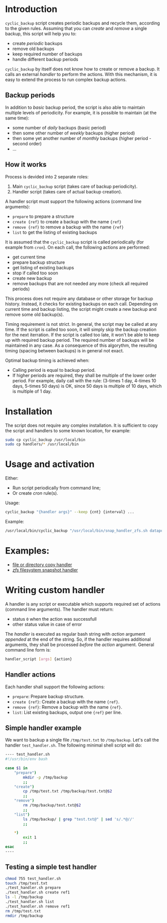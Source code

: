 # Introduction

`cyclic_backup` script creates periodic backups and recycle them, according to the given rules. Assuming that you can *create* and *remove* a single backup, this script will help you to:

* create *periodic* backups
* remove old backups
* keep required number of backups
* handle different backup periods

`cyclic_backup` by itself does not know how to create or remove a backup. It calls an external *handler* to perform the actions. With this mechanism, it is easy to extend the process to run complex backup actions.

## Backup periods

In addition to *basic* backup period, the script is also able to maintain multiple levels of periodicity. For example, it is possible to maintain (at the same time):

* some number of *daily* backups (basic period)
* then some other number of *weekly* backups (higher period)
* then some yet another number of *monthly* backups (higher period - second order)
* ...

## How it works

Process is devided into 2 separate roles:

1. Main `cyclic_backup` script (takes care of backup periodicity).
2. Handler script (takes care of actual backup creation).

A handler script must support the following actions (command line arguments):

* `prepare` to prepare a structure
* `create {ref}` to create a backup with the name `{ref}`
* `remove {ref}` to remove a backup with the name `{ref}`
* `list` to get the listing of existing backups

It is assumed that the `cyclic_backup` script is called periodically (for example from `cron`). On each call, the following actions are performed:

* get current time
* prepare backup structure
* get listing of existing backups
* stop if called too soon
* create new backup
* remove backups that are not needed any more (check all required periods)

This process does not require any database or other storage for backup history. Instead, it checks for existing backups on each call. Depending on current time and backup listing, the script might create a new backup and remove some old backup(s).

Timing requirement is not strict. In general, the script may be called at any time. If the script is called too soon, it will simply skip the backup creation for the next iterration. If the script is called too late, it won't be able to keep up with required backup period. The required number of backups will be maintained in any case. As a consequence of this algorythm, the resulting timing (spacing between backups) is in general not exact.

Optimal backup timing is achieved when:

* Calling period is equal to backup period.
* If higher periods are required, they shall be multiple of the lower order period. For example, daily call with the rule: (3-times 1 day, 4-times 10 days, 5-times 50 days) is OK, since 50 days is multiple of 10 days, which is multiple of 1 day.

# Installation

The script does not require any complex installation. It is sufficient to copy the script and handlers to some known location, for example:

```bash
sudo cp cyclic_backup /usr/local/bin
sudo cp handlers/* /usr/local/bin
```

# Usage and activation

Either:

* Run script periodically from command line;
* Or create *cron* rule(s).

Usage:
```bash
cyclic_backup "{handler args}" --keep {cnt} {interval} ...
```
Example:
```bash
/usr/local/bin/cyclic_backup "/usr/local/bin/snap_handler_zfs.sh datapool/test" --keep 4 1day --keep 3 2day
```

# Examples:

* [file or directory copy handler][handler_copy]
* [*zfs* filesystem snapshot handler][handler_zfs]

# Writing custom handler

A handler is any script or executable which supports required set of actions (command line arguments). The handler must return:

* status `0` when the action was successfull
* other status value in case of error

The *handler* is executed as regular bash string with *action* argument *appended* at the end of the string. So, if the handler requires additional arguments, they shall be processed *before* the *action* argument. General command line form is:
```bash
handler_script [args] {action}
```

## Handler actions

Each handler shall support the following actions:

* `prepare`: Prepare backup structure.
* `create {ref}`: Create a backup with the name `{ref}`.
* `remove {ref}`: Remove a backup with the name `{ref}`.
* `list`: List existing backups, output one `{ref}` per line.

## Simple handler example

We want to backup a single file `/tmp/test.txt` to `/tmp/backup`. Let's call the handler `test_handler.sh`. The following minimal shell script will do:

```bash
---- test_handler.sh
#!/usr/bin/env bash

case $1 in
    "prepare")
        mkdir -p /tmp/backup
        ;;
    "create")
        cp /tmp/test.txt /tmp/backup/test.txt@$2
        ;;
    "remove")
        rm /tmp/backup/test.txt@$2
        ;;
    "list")
        ls /tmp/backup/ | grep "test.txt@" | sed 's/.*@//'
        ;;

    *)
        exit 1
        ;;
esac
----
```

## Testing a simple test handler

```bash
chmod 755 test_handler.sh
touch /tmp/test.txt
./test_handler.sh prepare
./test_handler.sh create ref1
ls -l /tmp/backup
./test_handler.sh list
./test_handler.sh remove ref1
rm /tmp/test.txt
rmdir /tmp/backup
```

[handler_copy]: ./doc/snap_handler_copy.md
[handler_zfs]: ./doc/snap_handler_zfs.md
